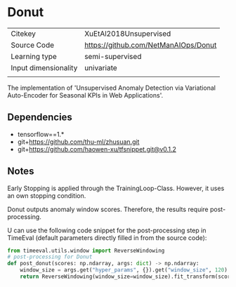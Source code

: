 # Donut

|||
| :--- | :--- |
| Citekey | XuEtAl2018Unsupervised |
| Source Code | https://github.com/NetManAIOps/Donut |
| Learning type | semi-supervised |
| Input dimensionality | univariate |
|||

The implementation of 'Unsupervised Anomaly Detection via Variational Auto-Encoder for Seasonal KPIs in Web Applications'.

## Dependencies

- tensorflow==1.*
- git+https://github.com/thu-ml/zhusuan.git
- git+https://github.com/haowen-xu/tfsnippet.git@v0.1.2

## Notes

Early Stopping is applied through the TrainingLoop-Class. However, it uses an own stopping condition.

Donut outputs anomaly window scores.
Therefore, the results require post-processing.

U can use the following code snippet for the post-processing step in TimeEval (default parameters directly filled in from the source code):

<!--BEGIN:timeeval-post-->
```python
from timeeval.utils.window import ReverseWindowing
# post-processing for Donut
def post_donut(scores: np.ndarray, args: dict) -> np.ndarray:
    window_size = args.get("hyper_params", {}).get("window_size", 120)
    return ReverseWindowing(window_size=window_size).fit_transform(scores)
```
<!--END:timeeval-post-->
